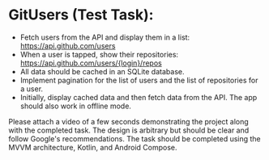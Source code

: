 # GitUsers (Test Task):

- Fetch users from the API and display them in a list: https://api.github.com/users
- When a user is tapped, show their repositories: https://api.github.com/users/{login}/repos
- All data should be cached in an SQLite database.
- Implement pagination for the list of users and the list of repositories for a user.
- Initially, display cached data and then fetch data from the API. The app should also work in offline mode.

Please attach a video of a few seconds demonstrating the project along with the completed task.
The design is arbitrary but should be clear and follow Google's recommendations.
The task should be completed using the MVVM architecture, Kotlin, and Android Compose.
